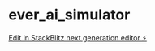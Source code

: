 # ever_ai_simulator

[Edit in StackBlitz next generation editor ⚡️](https://stackblitz.com/~/github.com/anmolrishi/ever_ai_simulator)